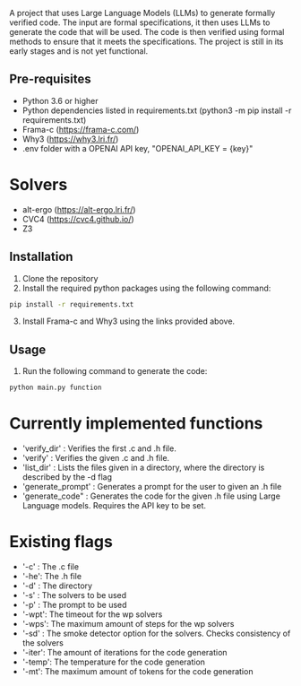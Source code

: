 A project that uses Large Language Models (LLMs) to generate formally verified code. The input are formal specifications, it then uses LLMs to generate the code that will be used. The code is then verified using formal methods to ensure that it meets the specifications. The project is still in its early stages and is not yet functional. 

## Pre-requisites
- Python 3.6 or higher
- Python dependencies listed in requirements.txt (python3 -m pip install -r requirements.txt)
- Frama-c (https://frama-c.com/)
- Why3 (https://why3.lri.fr/)
- .env folder with a OPENAI API key, "OPENAI_API_KEY = {key}" 

# Solvers 
- alt-ergo (https://alt-ergo.lri.fr/)
- CVC4 (https://cvc4.github.io/)
- Z3  


## Installation
1. Clone the repository
2. Install the required python packages using the following command:
```bash
pip install -r requirements.txt
```
3. Install Frama-c and Why3 using the links provided above.

## Usage
1. Run the following command to generate the code:
```bash
python main.py function
```

# Currently implemented functions
- 'verify_dir'      : Verifies the first .c and .h file. 
- 'verify'          : Verifies the given .c and .h file. 
- 'list_dir'        : Lists the files given in a directory, where the directory is described by the -d flag
- 'generate_prompt' : Generates a prompt for the user to given an .h file
- 'generate_code"   : Generates the code for the given .h file using Large Language models. Requires the API key to be set.

# Existing flags
- '-c' : The .c file
- '-he': The .h file
- '-d' : The directory
- '-s' : The solvers to be used
- '-p' : The prompt to be used
- '-wpt': The timeout for the wp solvers
- '-wps': The maximum amount of steps for the wp solvers
- '-sd' : The smoke detector option for the solvers. Checks consistency of the solvers
- '-iter': The amount of iterations for the code generation
- '-temp': The temperature for the code generation
- '-mt': The maximum amount of tokens for the code generation